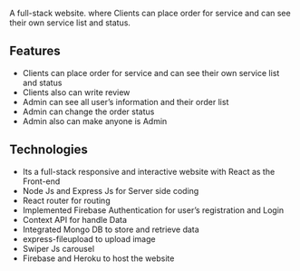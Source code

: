 A full-stack website. where Clients can place order for service and can see their own service list and status.

## Features 
* Clients can place order for service and can see their own service list and status 
* Clients also can write review
* Admin can see all user’s information and their order list
* Admin can change the order status
* Admin also can make anyone is Admin


## Technologies
* Its a full-stack responsive and interactive website with React as the Front-end
* Node Js and Express Js for Server side coding
* React router for routing 
* Implemented Firebase Authentication for user’s registration and Login
* Context API for handle Data
* Integrated Mongo DB to store and retrieve data
* express-fileupload to upload image
* Swiper Js carousel
* Firebase and Heroku to host the website
